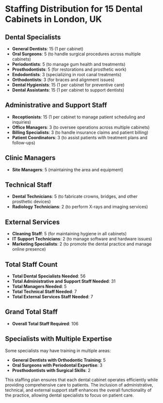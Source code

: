 # Staffing Distribution for 15 Dental Cabinets in London, UK

## Dental Specialists
- **General Dentists**: 15 (1 per cabinet)
- **Oral Surgeons**: 5 (to handle surgical procedures across multiple cabinets)
- **Periodontists**: 5 (to manage gum health and treatments)
- **Prosthodontists**: 5 (for restorations and prosthetic work)
- **Endodontists**: 3 (specializing in root canal treatments)
- **Orthodontists**: 3 (for braces and alignment issues)
- **Dental Hygienists**: 15 (1 per cabinet for preventive care)
- **Dental Assistants**: 15 (1 per cabinet to support dentists)

## Administrative and Support Staff
- **Receptionists**: 15 (1 per cabinet to manage patient scheduling and inquiries)
- **Office Managers**: 3 (to oversee operations across multiple cabinets)
- **Billing Specialists**: 3 (to handle insurance claims and patient billing)
- **Patient Coordinators**: 3 (to assist patients with treatment plans and follow-ups)

## Clinic Managers
- **Site Managers**: 5 (maintaining the area and equipment)

## Technical Staff
- **Dental Technicians**: 5 (to fabricate crowns, bridges, and other prosthetic devices)
- **Radiology Technicians**: 2 (to perform X-rays and imaging services)

## External Services
- **Cleaning Staff**: 5 (for maintaining hygiene in all cabinets)
- **IT Support Technicians**: 2 (to manage software and hardware issues)
- **Marketing Specialists**: 2 (to promote the dental practice and manage online presence)

## Total Staff Count
- **Total Dental Specialists Needed**: 56
- **Total Administrative and Support Staff Needed**: 31
- **Total Managers Needed**: 5
- **Total Technical Staff Needed**: 7
- **Total External Services Staff Needed**: 7

## Grand Total Staff
- **Overall Total Staff Required**: 106

## Specialists with Multiple Expertise
Some specialists may have training in multiple areas:
- **General Dentists with Orthodontic Training**: 5
- **Oral Surgeons with Periodontal Expertise**: 3
- **Prosthodontists with Surgical Skills**: 2

This staffing plan ensures that each dental cabinet operates efficiently while providing comprehensive care to patients. The inclusion of administrative, technical, and external support staff enhances the overall functionality of the practice, allowing dental specialists to focus on patient care.